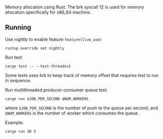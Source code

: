 Memory allocation using Rust. The brk syscall 12 is used for memory allocation specifically for x86_64 machine.

## Running
Use nightly to enable feature `feature(llvm_asm)`
```
rustup override set nightly
```

Run test:
```
cargo test -- --test-threads=1
```
Some tests uses brk to keep track of memory offset that requires test to run in sequence.

Run multithreaded producer-consumer queue test:
```
cargo run $JOB_PER_SECOND $NUM_WORKERS
```
where `$JOB_PER_SECOND` is the number of push to the queue per second, and `$NUM_WORKERS` is the number of worker which consumes the queue.

Example:
```
cargo run 30 3
```